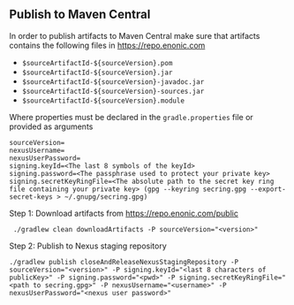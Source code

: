 ## Publish to Maven Central

In order to publish artifacts to Maven Central make sure that artifacts contains the following files in https://repo.enonic.com

- `$sourceArtifactId-${sourceVersion}.pom`
- `$sourceArtifactId-${sourceVersion}.jar`
- `$sourceArtifactId-${sourceVersion}-javadoc.jar`
- `$sourceArtifactId-${sourceVersion}-sources.jar`
- `$sourceArtifactId-${sourceVersion}.module`

Where properties must be declared in the `gradle.properties` file or provided as arguments

```properties
sourceVersion=
nexusUsername=
nexusUserPassword=
signing.keyId=<The last 8 symbols of the keyId>
signing.password=<The passphrase used to protect your private key>
signing.secretKeyRingFile=<The absolute path to the secret key ring file containing your private key> (gpg --keyring secring.gpg --export-secret-keys > ~/.gnupg/secring.gpg)
```

Step 1: Download artifacts from https://repo.enonic.com/public

```
 ./gradlew clean downloadArtifacts -P sourceVersion="<version>"
```

Step 2: Publish to Nexus staging repository

```
./gradlew publish closeAndReleaseNexusStagingRepository -P sourceVersion="<version>" -P signing.keyId="<last 8 characters of publicKey>" -P signing.password="<pwd>" -P signing.secretKeyRingFile="<path to secring.gpg>" -P nexusUsername="<username>" -P nexusUserPassword="<nexus user password>"
```
